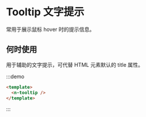 # Tooltip 文字提示
常用于展示鼠标 hover 时的提示信息。
## 何时使用
用于辅助的文字提示，可代替 HTML 元素默认的 title 属性。

:::demo
```html
<template>
  <n-tooltip />
</template>
```
:::